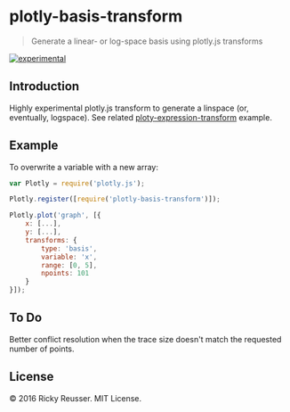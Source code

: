 # plotly-basis-transform

> Generate a linear- or log-space basis using plotly.js transforms

[![experimental](http://badges.github.io/stability-badges/dist/experimental.svg)](http://github.com/badges/stability-badges)

## Introduction

Highly experimental plotly.js transform to generate a linspace (or, eventually, logspace). See related [ploty-expression-transform](http://rickyreusser.com/plotly-expression-transform) example.

## Example

To overwrite a variable with a new array:

```javascript
var Plotly = require('plotly.js');

Plotly.register([require('plotly-basis-transform')]);

Plotly.plot('graph', [{
    x: [...],
    y: [...],
    transforms: {
        type: 'basis',
        variable: 'x',
        range: [0, 5],
        npoints: 101
    }
}]);
```

## To Do

Better conflict resolution when the trace size doesn't match the requested number of points.

## License

&copy; 2016 Ricky Reusser. MIT License.
